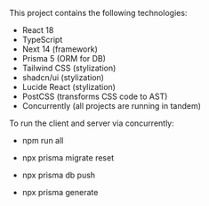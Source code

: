 This project contains the following technologies:
- React 18
- TypeScript
- Next 14 (framework)
- Prisma 5 (ORM for DB)
- Tailwind CSS (stylization)
- shadcn/ui (stylization)
- Lucide React (stylization)
- PostCSS (transforms CSS code to AST)
- Concurrently (all projects are running in tandem)


To run the client and server via concurrently:
- npm run all

- npx prisma migrate reset
- npx prisma db push
- npx prisma generate